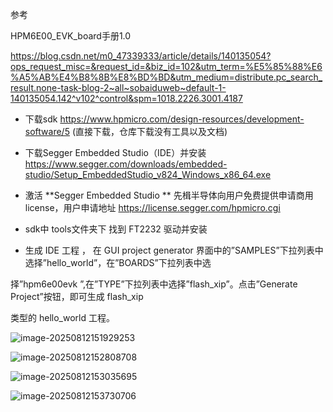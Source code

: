 参考

HPM6E00_EVK_board手册1.0  

https://blog.csdn.net/m0_47339333/article/details/140135054?ops_request_misc=&request_id=&biz_id=102&utm_term=%E5%85%88%E6%A5%AB%E4%B8%8B%E8%BD%BD&utm_medium=distribute.pc_search_result.none-task-blog-2~all~sobaiduweb~default-1-140135054.142^v102^control&spm=1018.2226.3001.4187



- 下载sdk   https://www.hpmicro.com/design-resources/development-software/5       (直接下载，仓库下载没有工具以及文档)

- 下载Segger Embedded Studio（IDE）并安装   https://www.segger.com/downloads/embedded-studio/Setup_EmbeddedStudio_v824_Windows_x86_64.exe

- 激活  **Segger Embedded Studio **  先楫半导体向用户免费提供申请商用license，用户申请地址   https://license.segger.com/hpmicro.cgi

- sdk中 tools文件夹下  找到 FT2232 驱动并安装

  

-   生成 IDE 工程 ， 在 GUI project generator 界面中的”SAMPLES”下拉列表中选择”hello_world”，在”BOARDS”下拉列表中选

  择”hpm6e00evk ”,在”TYPE”下拉列表中选择”flash_xip”。点击”Generate Project”按钮，即可生成 flash_xip

  类型的 hello_world 工程。

![image-20250812151929253](https://newbie-typora.oss-cn-shenzhen.aliyuncs.com/TyporaJPG/image-20250812151929253.png)

![image-20250812152808708](https://newbie-typora.oss-cn-shenzhen.aliyuncs.com/TyporaJPG/image-20250812152808708.png)

![image-20250812153035695](https://newbie-typora.oss-cn-shenzhen.aliyuncs.com/TyporaJPG/image-20250812153035695.png)

![image-20250812153730706](https://newbie-typora.oss-cn-shenzhen.aliyuncs.com/TyporaJPG/image-20250812153730706.png)